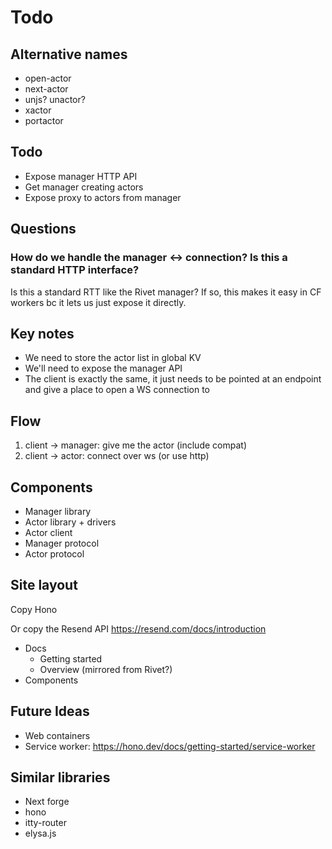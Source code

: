 # Todo

## Alternative names

- open-actor
- next-actor
- unjs? unactor?
- xactor
- portactor

## Todo

- Expose manager HTTP API
- Get manager creating actors
- Expose proxy to actors from manager

## Questions

### How do we handle the manager <-> connection? Is this a standard HTTP interface?

Is this a standard RTT like the Rivet manager? If so, this makes it easy in CF workers bc it lets us just expose it directly.

## Key notes

- We need to store the actor list in global KV
- We'll need to expose the manager API
- The client is exactly the same, it just needs to be pointed at an endpoint and give a place to open a WS connection to

## Flow

1. client -> manager: give me the actor (include compat)
2. client -> actor: connect over ws (or use http)

## Components

- Manager library
- Actor library + drivers
- Actor client
- Manager protocol
- Actor protocol

## Site layout

Copy Hono

Or copy the Resend API https://resend.com/docs/introduction

- Docs
    - Getting started
    - Overview (mirrored from Rivet?)
- Components

## Future Ideas

- Web containers
- Service worker: https://hono.dev/docs/getting-started/service-worker


## Similar libraries

- Next forge
- hono
- itty-router
- elysa.js

